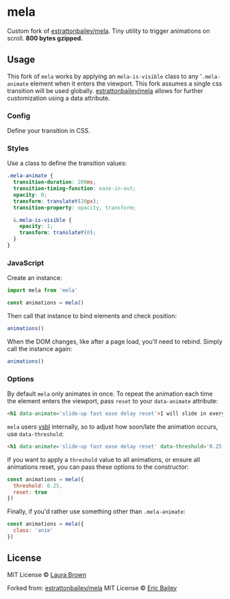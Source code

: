 # mela
Custom fork of [estrattonbailey/mela](https://github.com/estrattonbailey/mela).
Tiny utility to trigger animations on scroll. **800 bytes gzipped.**

## Usage
This fork of `mela` works by applying an `mela-is-visible` class to any '`.mela-animate` element when it enters the
viewport. This fork assumes a single css transition will be used globally. [estrattonbailey/mela](https://github.com/estrattonbailey/mela) allows for further customization using a data attribute.

### Config
Define your transition in CSS.

### Styles
Use a class to define the transition values:
```css
.mela-animate {
  transition-duration: 200ms;
  transition-timing-function: ease-in-out;
  opacity: 0;
  transform: translateY(20px);
  transition-property: opacity, transform;

  &.mela-is-visible {
    opacity: 1;
    transform: translateY(0);
  }
}
```

### JavaScript
Create an instance:
```javascript
import mela from 'mela'

const animations = mela()
```

Then call that instance to bind elements and check position:
```javascript
animations()
```

When the DOM changes, like after a page load, you'll need to rebind. Simply call
the instance again:
```javascript
animations()
```

### Options
By default `mela` only animates in once. To repeat the animation each time the
element enters the viewport, pass `reset` to your `data-animate` attribute:
```html
<h1 data-animate='slide-up fast ease delay reset'>I will slide in every time!</h1>
```

`mela` users [vsbl](https://github.com/estrattonbailey/vsbl) internally, so to
adjust how soon/late the animation occurs, use `data-threshold`:
```html
<h1 data-animate='slide-up fast ease delay reset' data-threshold='0.25'>I will slide in every time!</h1>
```

If you want to apply a `threshold` value to all animations, or ensure all
animations reset, you can pass these options to the constructor:
```javascript
const animations = mela({
  threshold: 0.25,
  reset: true
})
```

Finally, if you'd rather use something other than `.mela-animate`:
```javascript
const animations = mela({
  class: 'anim'
})
```

## License

MIT License © [Laura Brown](https://laurabrown.xyz)

Forked from:
[estrattonbailey/mela](https://github.com/estrattonbailey/mela)
MIT License © [Eric Bailey](https://estrattonbailey.com)
